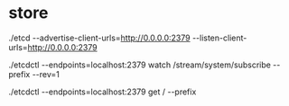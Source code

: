 # store

./etcd --advertise-client-urls=http://0.0.0.0:2379 --listen-client-urls=http://0.0.0.0:2379

./etcdctl --endpoints=localhost:2379 watch /stream/system/subscribe --prefix --rev=1

./etcdctl --endpoints=localhost:2379 get / --prefix
